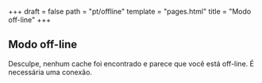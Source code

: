 +++
draft = false
path = "pt/offline"
template = "pages.html"
title = "Modo off-line"
+++
## Modo off-line

Desculpe, nenhum cache foi encontrado e parece que você está off-line. É necessária uma conexão.
